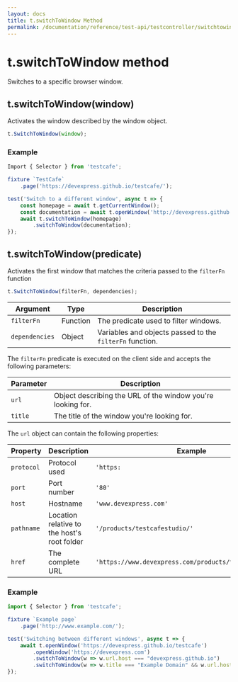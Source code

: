 ```yaml
---
layout: docs
title: t.switchToWindow Method
permalink: /documentation/reference/test-api/testcontroller/switchtowindow.html
---
```


# t.switchToWindow method

Switches to a specific browser window.

## t.switchToWindow(window)

Activates the window described by the window object.

```JavaScript
t.SwitchToWindow(window);
```

### Example

```JavaScript
Import { Selector } from 'testcafe';

fixture `TestCafe`
    .page('https://devexpress.github.io/testcafe/');

test('Switch to a different window', async t => {
    const homepage = await t.getCurrentWindow();
    const documentation = await t.openWindow('http://devexpress.github.io/testcafe/documentation');
    await t.switchToWindow(homepage)
        .switchToWindow(documentation);
});
```

## t.switchToWindow(predicate)

Activates the first window that matches the criteria passed to the `filterFn` function

```JavaScript
t.SwitchToWindow(filterFn, dependencies);
```

Argument                         | Type     | Description
-------------------------------- | -------- | --------------
`filterFn`                       | Function | The predicate used to filter windows.
`dependencies` | Object   | Variables and objects passed to the `filterFn` function.

The `filterFn` predicate is executed on the client side and accepts the following parameters:

Parameter | Description
------ | -----
`url`  | Object describing the URL of the window you're looking for.
`title` | The title of the window you're looking for.

The `url` object can contain the following properties:

Property | Description | Example
------ | ----- | -----
`protocol`  | Protocol used | `'https:`
`port`  | Port number | `'80'`
`host`  | Hostname | `'www.devexpress.com'`
`pathname` | Location relative to the host's root folder | `'/products/testcafestudio/'`
`href`|  The complete URL | `'https://www.devexpress.com/products/testcafestudio/'`

### Example

```JavaScript
import { Selector } from 'testcafe';

fixture `Example page`
    .page('http://www.example.com/');

test('Switching between different windows', async t => {
    await t.openWindow('https://devexpress.github.io/testcafe')
        .openWindow('https://devexpress.com')
        .switchToWindow(w => w.url.host === "devexpress.github.io")
        .switchToWindow(w => w.title === "Example Domain" && w.url.host === "www.example.com");
});
```
